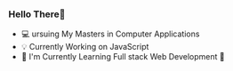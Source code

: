 
### Hello There:wave:
- :computer: ursuing My Masters in Computer Applications
- :bulb: Currently Working on JavaScript
- :rocket: I'm Currently Learning Full stack Web Development :rocket:
